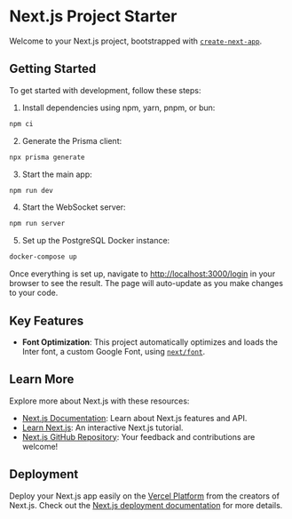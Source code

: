 # Next.js Project Starter

Welcome to your Next.js project, bootstrapped with [`create-next-app`](https://github.com/vercel/next.js/tree/canary/packages/create-next-app).

## Getting Started

To get started with development, follow these steps:

1. Install dependencies using npm, yarn, pnpm, or bun:

```bash
npm ci
```

2. Generate the Prisma client:

```bash
npx prisma generate
```

3. Start the main app:

```bash
npm run dev
```

4. Start the WebSocket server:

```bash
npm run server
```

5. Set up the PostgreSQL Docker instance:

```bash
docker-compose up
```

Once everything is set up, navigate to [http://localhost:3000/login](http://localhost:3000/login) in your browser to see the result. The page will auto-update as you make changes to your code.

## Key Features

- **Font Optimization**: This project automatically optimizes and loads the Inter font, a custom Google Font, using [`next/font`](https://nextjs.org/docs/basic-features/font-optimization).

## Learn More

Explore more about Next.js with these resources:

- [Next.js Documentation](https://nextjs.org/docs): Learn about Next.js features and API.
- [Learn Next.js](https://nextjs.org/learn): An interactive Next.js tutorial.
- [Next.js GitHub Repository](https://github.com/vercel/next.js/): Your feedback and contributions are welcome!

## Deployment

Deploy your Next.js app easily on the [Vercel Platform](https://vercel.com/new?utm_medium=default-template&filter=next.js&utm_source=create-next-app&utm_campaign=create-next-app-readme) from the creators of Next.js. Check out the [Next.js deployment documentation](https://nextjs.org/docs/deployment) for more details.
